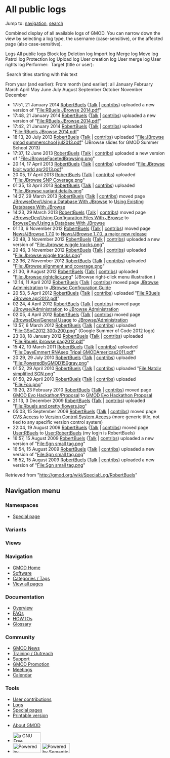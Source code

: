 <div id="mw-page-base" class="noprint">

</div>

<div id="mw-head-base" class="noprint">

</div>

<div id="content" class="mw-body" role="main">

<span id="top"></span>

<div id="mw-js-message" style="display:none;">

</div>



# <span dir="auto">All public logs</span>

<div id="bodyContent">

<div id="contentSub">

</div>

<div id="jump-to-nav" class="mw-jump">

Jump to: [navigation](#mw-navigation), [search](#p-search)

</div>

<div id="mw-content-text">

Combined display of all available logs of GMOD. You can narrow down the
view by selecting a log type, the username (case-sensitive), or the
affected page (also case-sensitive).

Logs All public logs Block log Deletion log Import log Merge log Move
log Patrol log Protection log Upload log User creation log User merge
log User rights log <span style="white-space: nowrap">Performer: </span>
<span style="white-space: nowrap">Target (title or user): </span>

 Search titles starting with this text

From year (and earlier): From month (and earlier): all January February
March April May June July August September October November December

- 17:51, 21 January 2014
  <a href="/wiki/User:RobertBuels" class="mw-userlink"
  title="User:RobertBuels">RobertBuels</a>
  <span class="mw-usertoollinks">([Talk](/wiki/User_talk:RobertBuels "User talk:RobertBuels")
  \|
  [contribs](/wiki/Special:Contributions/RobertBuels "Special:Contributions/RobertBuels"))</span>
  uploaded a new version of "[File:RBuels JBrowse
  2014.pdf](/wiki/File:RBuels_JBrowse_2014.pdf "File:RBuels JBrowse 2014.pdf")"
- 17:48, 21 January 2014
  <a href="/wiki/User:RobertBuels" class="mw-userlink"
  title="User:RobertBuels">RobertBuels</a>
  <span class="mw-usertoollinks">([Talk](/wiki/User_talk:RobertBuels "User talk:RobertBuels")
  \|
  [contribs](/wiki/Special:Contributions/RobertBuels "Special:Contributions/RobertBuels"))</span>
  uploaded a new version of "[File:RBuels JBrowse
  2014.pdf](/wiki/File:RBuels_JBrowse_2014.pdf "File:RBuels JBrowse 2014.pdf")"
- 17:42, 21 January 2014
  <a href="/wiki/User:RobertBuels" class="mw-userlink"
  title="User:RobertBuels">RobertBuels</a>
  <span class="mw-usertoollinks">([Talk](/wiki/User_talk:RobertBuels "User talk:RobertBuels")
  \|
  [contribs](/wiki/Special:Contributions/RobertBuels "Special:Contributions/RobertBuels"))</span>
  uploaded "[File:RBuels JBrowse
  2014.pdf](/wiki/File:RBuels_JBrowse_2014.pdf "File:RBuels JBrowse 2014.pdf")"
- 18:13, 20 July 2013
  <a href="/wiki/User:RobertBuels" class="mw-userlink"
  title="User:RobertBuels">RobertBuels</a>
  <span class="mw-usertoollinks">([Talk](/wiki/User_talk:RobertBuels "User talk:RobertBuels")
  \|
  [contribs](/wiki/Special:Contributions/RobertBuels "Special:Contributions/RobertBuels"))</span>
  uploaded "[File:JBrowse gmod summerschool
  jul2013.pdf](/wiki/File:JBrowse_gmod_summerschool_jul2013.pdf "File:JBrowse gmod summerschool jul2013.pdf")"
  <span class="comment">(JBrowse slides for GMOD Summer School
  2013)</span>
- 17:37, 12 June 2013
  <a href="/wiki/User:RobertBuels" class="mw-userlink"
  title="User:RobertBuels">RobertBuels</a>
  <span class="mw-usertoollinks">([Talk](/wiki/User_talk:RobertBuels "User talk:RobertBuels")
  \|
  [contribs](/wiki/Special:Contributions/RobertBuels "Special:Contributions/RobertBuels"))</span>
  uploaded a new version of
  "[File:JBrowseFacetedBrowsing.png](/wiki/File:JBrowseFacetedBrowsing.png "File:JBrowseFacetedBrowsing.png")"
- 20:14, 17 April 2013
  <a href="/wiki/User:RobertBuels" class="mw-userlink"
  title="User:RobertBuels">RobertBuels</a>
  <span class="mw-usertoollinks">([Talk](/wiki/User_talk:RobertBuels "User talk:RobertBuels")
  \|
  [contribs](/wiki/Special:Contributions/RobertBuels "Special:Contributions/RobertBuels"))</span>
  uploaded "[File:JBrowse bioit world
  apr2013.pdf](/wiki/File:JBrowse_bioit_world_apr2013.pdf "File:JBrowse bioit world apr2013.pdf")"
- 20:05, 17 April 2013
  <a href="/wiki/User:RobertBuels" class="mw-userlink"
  title="User:RobertBuels">RobertBuels</a>
  <span class="mw-usertoollinks">([Talk](/wiki/User_talk:RobertBuels "User talk:RobertBuels")
  \|
  [contribs](/wiki/Special:Contributions/RobertBuels "Special:Contributions/RobertBuels"))</span>
  uploaded "[File:JBrowse SNP
  Coverage.png](/wiki/File:JBrowse_SNP_Coverage.png "File:JBrowse SNP Coverage.png")"
- 01:35, 13 April 2013
  <a href="/wiki/User:RobertBuels" class="mw-userlink"
  title="User:RobertBuels">RobertBuels</a>
  <span class="mw-usertoollinks">([Talk](/wiki/User_talk:RobertBuels "User talk:RobertBuels")
  \|
  [contribs](/wiki/Special:Contributions/RobertBuels "Special:Contributions/RobertBuels"))</span>
  uploaded "[File:JBrowse variant
  details.png](/wiki/File:JBrowse_variant_details.png "File:JBrowse variant details.png")"
- 14:27, 29 March 2013
  <a href="/wiki/User:RobertBuels" class="mw-userlink"
  title="User:RobertBuels">RobertBuels</a>
  <span class="mw-usertoollinks">([Talk](/wiki/User_talk:RobertBuels "User talk:RobertBuels")
  \|
  [contribs](/wiki/Special:Contributions/RobertBuels "Special:Contributions/RobertBuels"))</span>
  moved page <a
  href="/mediawiki/index.php?title=JBrowseDev/Using_a_Database_With_JBrowse&amp;redirect=no"
  class="mw-redirect"
  title="JBrowseDev/Using a Database With JBrowse">JBrowseDev/Using a
  Database With JBrowse</a> to
  <a href="/wiki/Using_Existing_Databases_With_JBrowse"
  class="mw-redirect" title="Using Existing Databases With JBrowse">Using
  Existing Databases With JBrowse</a>
- 14:23, 29 March 2013
  <a href="/wiki/User:RobertBuels" class="mw-userlink"
  title="User:RobertBuels">RobertBuels</a>
  <span class="mw-usertoollinks">([Talk](/wiki/User_talk:RobertBuels "User talk:RobertBuels")
  \|
  [contribs](/wiki/Special:Contributions/RobertBuels "Special:Contributions/RobertBuels"))</span>
  moved page <a
  href="/mediawiki/index.php?title=JBrowseDev/Using_Configuration_Files_With_JBrowse&amp;redirect=no"
  class="mw-redirect"
  title="JBrowseDev/Using Configuration Files With JBrowse">JBrowseDev/Using
  Configuration Files With JBrowse</a> to
  <a href="/wiki/BrowseDev/Using_a_Database_With_JBrowse"
  class="mw-redirect"
  title="BrowseDev/Using a Database With JBrowse">BrowseDev/Using a
  Database With JBrowse</a>
- 01:13, 6 November 2012
  <a href="/wiki/User:RobertBuels" class="mw-userlink"
  title="User:RobertBuels">RobertBuels</a>
  <span class="mw-usertoollinks">([Talk](/wiki/User_talk:RobertBuels "User talk:RobertBuels")
  \|
  [contribs](/wiki/Special:Contributions/RobertBuels "Special:Contributions/RobertBuels"))</span>
  moved page
  <a href="/mediawiki/index.php?title=News/JBrowse_1.7.0&amp;redirect=no"
  class="mw-redirect" title="News/JBrowse 1.7.0">News/JBrowse 1.7.0</a>
  to [News/JBrowse 1.7.0, a major new
  release](/wiki/News/JBrowse_1.7.0,_a_major_new_release "News/JBrowse 1.7.0, a major new release")
- 20:48, 3 November 2012
  <a href="/wiki/User:RobertBuels" class="mw-userlink"
  title="User:RobertBuels">RobertBuels</a>
  <span class="mw-usertoollinks">([Talk](/wiki/User_talk:RobertBuels "User talk:RobertBuels")
  \|
  [contribs](/wiki/Special:Contributions/RobertBuels "Special:Contributions/RobertBuels"))</span>
  uploaded a new version of "[File:Jbrowse wiggle
  tracks.png](/wiki/File:Jbrowse_wiggle_tracks.png "File:Jbrowse wiggle tracks.png")"
- 20:46, 3 November 2012
  <a href="/wiki/User:RobertBuels" class="mw-userlink"
  title="User:RobertBuels">RobertBuels</a>
  <span class="mw-usertoollinks">([Talk](/wiki/User_talk:RobertBuels "User talk:RobertBuels")
  \|
  [contribs](/wiki/Special:Contributions/RobertBuels "Special:Contributions/RobertBuels"))</span>
  uploaded "[File:Jbrowse wiggle
  tracks.png](/wiki/File:Jbrowse_wiggle_tracks.png "File:Jbrowse wiggle tracks.png")"
- 22:36, 2 November 2012
  <a href="/wiki/User:RobertBuels" class="mw-userlink"
  title="User:RobertBuels">RobertBuels</a>
  <span class="mw-usertoollinks">([Talk](/wiki/User_talk:RobertBuels "User talk:RobertBuels")
  \|
  [contribs](/wiki/Special:Contributions/RobertBuels "Special:Contributions/RobertBuels"))</span>
  uploaded "[File:JBrowse alignment and
  coverage.png](/wiki/File:JBrowse_alignment_and_coverage.png "File:JBrowse alignment and coverage.png")"
- 21:30, 9 August 2012
  <a href="/wiki/User:RobertBuels" class="mw-userlink"
  title="User:RobertBuels">RobertBuels</a>
  <span class="mw-usertoollinks">([Talk](/wiki/User_talk:RobertBuels "User talk:RobertBuels")
  \|
  [contribs](/wiki/Special:Contributions/RobertBuels "Special:Contributions/RobertBuels"))</span>
  uploaded "[File:Jbrowse
  rightclick.png](/wiki/File:Jbrowse_rightclick.png "File:Jbrowse rightclick.png")"
  <span class="comment">(JBrowse right-click menu illustration.)</span>
- 12:14, 11 April 2012
  <a href="/wiki/User:RobertBuels" class="mw-userlink"
  title="User:RobertBuels">RobertBuels</a>
  <span class="mw-usertoollinks">([Talk](/wiki/User_talk:RobertBuels "User talk:RobertBuels")
  \|
  [contribs](/wiki/Special:Contributions/RobertBuels "Special:Contributions/RobertBuels"))</span>
  moved page <a
  href="/mediawiki/index.php?title=JBrowse_Administration&amp;redirect=no"
  class="mw-redirect" title="JBrowse Administration">JBrowse
  Administration</a> to [JBrowse Configuration
  Guide](/wiki/JBrowse_Configuration_Guide "JBrowse Configuration Guide")
- 20:53, 5 April 2012
  <a href="/wiki/User:RobertBuels" class="mw-userlink"
  title="User:RobertBuels">RobertBuels</a>
  <span class="mw-usertoollinks">([Talk](/wiki/User_talk:RobertBuels "User talk:RobertBuels")
  \|
  [contribs](/wiki/Special:Contributions/RobertBuels "Special:Contributions/RobertBuels"))</span>
  uploaded "[File:RBuels JBrowse
  apr2012.pdf](/wiki/File:RBuels_JBrowse_apr2012.pdf "File:RBuels JBrowse apr2012.pdf")"
- 02:24, 4 April 2012
  <a href="/wiki/User:RobertBuels" class="mw-userlink"
  title="User:RobertBuels">RobertBuels</a>
  <span class="mw-usertoollinks">([Talk](/wiki/User_talk:RobertBuels "User talk:RobertBuels")
  \|
  [contribs](/wiki/Special:Contributions/RobertBuels "Special:Contributions/RobertBuels"))</span>
  moved page <a
  href="/mediawiki/index.php?title=JBrowse/Administration&amp;redirect=no"
  class="mw-redirect"
  title="JBrowse/Administration">JBrowse/Administration</a> to
  <a href="/wiki/JBrowse_Administration" class="mw-redirect"
  title="JBrowse Administration">JBrowse Administration</a>
- 02:05, 4 April 2012
  <a href="/wiki/User:RobertBuels" class="mw-userlink"
  title="User:RobertBuels">RobertBuels</a>
  <span class="mw-usertoollinks">([Talk](/wiki/User_talk:RobertBuels "User talk:RobertBuels")
  \|
  [contribs](/wiki/Special:Contributions/RobertBuels "Special:Contributions/RobertBuels"))</span>
  moved page <a
  href="/mediawiki/index.php?title=JBrowseDev/General_Usage&amp;redirect=no"
  class="mw-redirect" title="JBrowseDev/General Usage">JBrowseDev/General
  Usage</a> to
  <a href="/wiki/JBrowse/Administration" class="mw-redirect"
  title="JBrowse/Administration">JBrowse/Administration</a>
- 13:57, 6 March 2012
  <a href="/wiki/User:RobertBuels" class="mw-userlink"
  title="User:RobertBuels">RobertBuels</a>
  <span class="mw-usertoollinks">([Talk](/wiki/User_talk:RobertBuels "User talk:RobertBuels")
  \|
  [contribs](/wiki/Special:Contributions/RobertBuels "Special:Contributions/RobertBuels"))</span>
  uploaded "[File:GSoC2012
  300x200.png](/wiki/File:GSoC2012_300x200.png "File:GSoC2012 300x200.png")"
  <span class="comment">(Google Summer of Code 2012 logo)</span>
- 23:08, 18 January 2012
  <a href="/wiki/User:RobertBuels" class="mw-userlink"
  title="User:RobertBuels">RobertBuels</a>
  <span class="mw-usertoollinks">([Talk](/wiki/User_talk:RobertBuels "User talk:RobertBuels")
  \|
  [contribs](/wiki/Special:Contributions/RobertBuels "Special:Contributions/RobertBuels"))</span>
  uploaded "[File:Rbuels jbrowse
  pag2012.pdf](/wiki/File:Rbuels_jbrowse_pag2012.pdf "File:Rbuels jbrowse pag2012.pdf")"
- 15:42, 10 March 2011
  <a href="/wiki/User:RobertBuels" class="mw-userlink"
  title="User:RobertBuels">RobertBuels</a>
  <span class="mw-usertoollinks">([Talk](/wiki/User_talk:RobertBuels "User talk:RobertBuels")
  \|
  [contribs](/wiki/Special:Contributions/RobertBuels "Special:Contributions/RobertBuels"))</span>
  uploaded "[File:DaveEmmert RNAseq Tripal
  GMODAmericas2011.pdf](/wiki/File:DaveEmmert_RNAseq_Tripal_GMODAmericas2011.pdf "File:DaveEmmert RNAseq Tripal GMODAmericas2011.pdf")"
- 20:29, 29 July 2010
  <a href="/wiki/User:RobertBuels" class="mw-userlink"
  title="User:RobertBuels">RobertBuels</a>
  <span class="mw-usertoollinks">([Talk](/wiki/User_talk:RobertBuels "User talk:RobertBuels")
  \|
  [contribs](/wiki/Special:Contributions/RobertBuels "Special:Contributions/RobertBuels"))</span>
  uploaded
  "[File:PoweredByGMOD150gray.png](/wiki/File:PoweredByGMOD150gray.png "File:PoweredByGMOD150gray.png")"
- 01:52, 29 April 2010
  <a href="/wiki/User:RobertBuels" class="mw-userlink"
  title="User:RobertBuels">RobertBuels</a>
  <span class="mw-usertoollinks">([Talk](/wiki/User_talk:RobertBuels "User talk:RobertBuels")
  \|
  [contribs](/wiki/Special:Contributions/RobertBuels "Special:Contributions/RobertBuels"))</span>
  uploaded "[File:Natdiv simplified
  SGN.png](/wiki/File:Natdiv_simplified_SGN.png "File:Natdiv simplified SGN.png")"
- 01:50, 29 April 2010
  <a href="/wiki/User:RobertBuels" class="mw-userlink"
  title="User:RobertBuels">RobertBuels</a>
  <span class="mw-usertoollinks">([Talk](/wiki/User_talk:RobertBuels "User talk:RobertBuels")
  \|
  [contribs](/wiki/Special:Contributions/RobertBuels "Special:Contributions/RobertBuels"))</span>
  uploaded "[File:Foo.png](/wiki/File:Foo.png "File:Foo.png")"
- 19:20, 23 February 2010
  <a href="/wiki/User:RobertBuels" class="mw-userlink"
  title="User:RobertBuels">RobertBuels</a>
  <span class="mw-usertoollinks">([Talk](/wiki/User_talk:RobertBuels "User talk:RobertBuels")
  \|
  [contribs](/wiki/Special:Contributions/RobertBuels "Special:Contributions/RobertBuels"))</span>
  moved page <a
  href="/mediawiki/index.php?title=GMOD_Evo_Hackathon/Proposal&amp;redirect=no&amp;action=edit&amp;redlink=1"
  class="new"
  title="GMOD Evo Hackathon/Proposal (page does not exist)">GMOD Evo
  Hackathon/Proposal</a> to [GMOD Evo Hackathon
  Proposal](/wiki/GMOD_Evo_Hackathon_Proposal "GMOD Evo Hackathon Proposal")
- 21:13, 3 December 2009
  <a href="/wiki/User:RobertBuels" class="mw-userlink"
  title="User:RobertBuels">RobertBuels</a>
  <span class="mw-usertoollinks">([Talk](/wiki/User_talk:RobertBuels "User talk:RobertBuels")
  \|
  [contribs](/wiki/Special:Contributions/RobertBuels "Special:Contributions/RobertBuels"))</span>
  uploaded "[File:Rbuels and pretty
  flowers.jpg](/wiki/File:Rbuels_and_pretty_flowers.jpg "File:Rbuels and pretty flowers.jpg")"
- 05:03, 15 September 2009
  <a href="/wiki/User:RobertBuels" class="mw-userlink"
  title="User:RobertBuels">RobertBuels</a>
  <span class="mw-usertoollinks">([Talk](/wiki/User_talk:RobertBuels "User talk:RobertBuels")
  \|
  [contribs](/wiki/Special:Contributions/RobertBuels "Special:Contributions/RobertBuels"))</span>
  moved page
  <a href="/mediawiki/index.php?title=CVS_Access&amp;redirect=no"
  class="mw-redirect" title="CVS Access">CVS Access</a> to [Version
  Control System
  Access](/wiki/Version_Control_System_Access "Version Control System Access")
  <span class="comment">(more generic title, not tied to any specific
  version control system)</span>
- 22:04, 19 August 2009
  <a href="/wiki/User:RobertBuels" class="mw-userlink"
  title="User:RobertBuels">RobertBuels</a>
  <span class="mw-usertoollinks">([Talk](/wiki/User_talk:RobertBuels "User talk:RobertBuels")
  \|
  [contribs](/wiki/Special:Contributions/RobertBuels "Special:Contributions/RobertBuels"))</span>
  moved page
  <a href="/mediawiki/index.php?title=User:RBuels&amp;redirect=no"
  class="mw-redirect" title="User:RBuels">User:RBuels</a> to
  [User:RobertBuels](/wiki/User:RobertBuels "User:RobertBuels")
  <span class="comment">(my login is RobertBuels)</span>
- 16:57, 15 August 2009
  <a href="/wiki/User:RobertBuels" class="mw-userlink"
  title="User:RobertBuels">RobertBuels</a>
  <span class="mw-usertoollinks">([Talk](/wiki/User_talk:RobertBuels "User talk:RobertBuels")
  \|
  [contribs](/wiki/Special:Contributions/RobertBuels "Special:Contributions/RobertBuels"))</span>
  uploaded a new version of "[File:Sgn small
  tag.png](/wiki/File:Sgn_small_tag.png "File:Sgn small tag.png")"
- 16:54, 15 August 2009
  <a href="/wiki/User:RobertBuels" class="mw-userlink"
  title="User:RobertBuels">RobertBuels</a>
  <span class="mw-usertoollinks">([Talk](/wiki/User_talk:RobertBuels "User talk:RobertBuels")
  \|
  [contribs](/wiki/Special:Contributions/RobertBuels "Special:Contributions/RobertBuels"))</span>
  uploaded a new version of "[File:Sgn small
  tag.png](/wiki/File:Sgn_small_tag.png "File:Sgn small tag.png")"
- 16:52, 15 August 2009
  <a href="/wiki/User:RobertBuels" class="mw-userlink"
  title="User:RobertBuels">RobertBuels</a>
  <span class="mw-usertoollinks">([Talk](/wiki/User_talk:RobertBuels "User talk:RobertBuels")
  \|
  [contribs](/wiki/Special:Contributions/RobertBuels "Special:Contributions/RobertBuels"))</span>
  uploaded a new version of "[File:Sgn small
  tag.png](/wiki/File:Sgn_small_tag.png "File:Sgn small tag.png")"

</div>

<div class="printfooter">

Retrieved from "<http://gmod.org/wiki/Special:Log/RobertBuels>"

</div>

<div id="catlinks" class="catlinks catlinks-allhidden">

</div>

<div class="visualClear">

</div>

</div>

</div>

<div id="mw-navigation">

## Navigation menu

<div id="mw-head">



<div id="left-navigation">

<div id="p-namespaces" class="vectorTabs" role="navigation"
aria-labelledby="p-namespaces-label">

### Namespaces

- <span id="ca-nstab-special">[Special
  page](/wiki/Special:Log/RobertBuels "This is a special page, you cannot edit the page itself")</span>

</div>

<div id="p-variants" class="vectorMenu emptyPortlet" role="navigation"
aria-labelledby="p-variants-label">

### 

### Variants[](#)

<div class="menu">

</div>

</div>

</div>

<div id="right-navigation">

<div id="p-views" class="vectorTabs emptyPortlet" role="navigation"
aria-labelledby="p-views-label">

### Views

</div>



</div>



</div>

</div>

</div>

<div id="mw-panel">

<div id="p-logo" role="banner">

<a href="/wiki/Main_Page"
style="background-image: url(http://gmod.org/images/GMOD-cogs.png);"
title="Visit the main page"></a>

</div>

<div id="p-Navigation" class="portal" role="navigation"
aria-labelledby="p-Navigation-label">

### Navigation

<div class="body">

- <span id="n-GMOD-Home">[GMOD Home](/wiki/Main_Page)</span>
- <span id="n-Software">[Software](/wiki/GMOD_Components)</span>
- <span id="n-Categories-.2F-Tags">[Categories /
  Tags](/wiki/Categories)</span>
- <span id="n-View-all-pages">[View all
  pages](/wiki/Special:AllPages)</span>

</div>

</div>

<div id="p-Documentation" class="portal" role="navigation"
aria-labelledby="p-Documentation-label">

### Documentation

<div class="body">

- <span id="n-Overview">[Overview](/wiki/Overview)</span>
- <span id="n-FAQs">[FAQs](/wiki/Category:FAQ)</span>
- <span id="n-HOWTOs">[HOWTOs](/wiki/Category:HOWTO)</span>
- <span id="n-Glossary">[Glossary](/wiki/Glossary)</span>

</div>

</div>

<div id="p-Community" class="portal" role="navigation"
aria-labelledby="p-Community-label">

### Community

<div class="body">

- <span id="n-GMOD-News">[GMOD News](/wiki/GMOD_News)</span>
- <span id="n-Training-.2F-Outreach">[Training /
  Outreach](/wiki/Training_and_Outreach)</span>
- <span id="n-Support">[Support](/wiki/Support)</span>
- <span id="n-GMOD-Promotion">[GMOD
  Promotion](/wiki/GMOD_Promotion)</span>
- <span id="n-Meetings">[Meetings](/wiki/Meetings)</span>
- <span id="n-Calendar">[Calendar](/wiki/Calendar)</span>

</div>

</div>

<div id="p-tb" class="portal" role="navigation"
aria-labelledby="p-tb-label">

### Tools

<div class="body">

- <span id="t-contributions">[User
  contributions](/wiki/Special:Contributions/RobertBuels "A list of contributions of this user")</span>
- <span id="t-log">[Logs](/wiki/Special:Log/RobertBuels)</span>
- <span id="t-specialpages"><a href="/wiki/Special:SpecialPages" accesskey="q"
  title="A list of all special pages [q]">Special pages</a></span>
- <span id="t-print"><a
  href="/mediawiki/index.php?title=Special:Log/RobertBuels&amp;printable=yes"
  rel="alternate" accesskey="p"
  title="Printable version of this page [p]">Printable version</a></span>

</div>

</div>

</div>

</div>

<div id="footer" role="contentinfo">

- <span id="footer-places-about">[About
  GMOD](/wiki/GMOD:About "GMOD:About")</span>

<!-- -->

- <span id="footer-copyrightico">[<img src="http://www.gnu.org/graphics/gfdl-logo-small.png" width="88"
  height="31" alt="a GNU Free Documentation License" />](http://www.gnu.org/licenses/fdl-1.3.html)</span>
- <span id="footer-poweredbyico">[<img src="/mediawiki/skins/common/images/poweredby_mediawiki_88x31.png"
  width="88" height="31" alt="Powered by MediaWiki" />](//www.mediawiki.org/)
  [<img
  src="/mediawiki/extensions/SemanticMediaWiki/includes/../resources/images/smw_button.png"
  width="88" height="31" alt="Powered by Semantic MediaWiki" />](https://www.semantic-mediawiki.org/wiki/Semantic_MediaWiki)</span>

<div style="clear:both">

</div>

</div>
